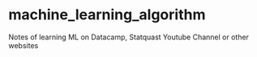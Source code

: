 # machine_learning_algorithm
Notes of learning ML on Datacamp, Statquast Youtube Channel or other websites
